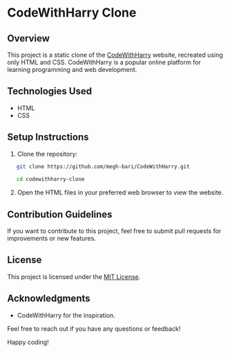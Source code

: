 # CodeWithHarry Clone

## Overview

This project is a static clone of the [CodeWithHarry](https://www.codewithharry.com/) website, recreated using only HTML and CSS. CodeWithHarry is a popular online platform for learning programming and web development.

## Technologies Used

- HTML
- CSS

## Setup Instructions

1. Clone the repository:

 ```bash
    git clone https://github.com/megh-bari/CodeWithHarry.git
    
    cd codewithharry-clone
  ```

2. Open the HTML files in your preferred web browser to view the website.


## Contribution Guidelines

If you want to contribute to this project, feel free to submit pull requests for improvements or new features.


## License

This project is licensed under the [MIT License](LICENSE).


## Acknowledgments

- CodeWithHarry for the inspiration. 


Feel free to reach out if you have any questions or feedback!

Happy coding!
